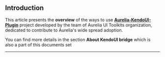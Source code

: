 ## Introduction

This article presents the **overview** of the ways to use **[Aurelia-KendoUI-Plugin](https://github.com/aurelia-ui-toolkits/aurelia-kendoui-plugin)** project developed by the team of Aurelia UI Toolkits organization, dedicated to contribute to Aurelia's wide spread adoption.

You can find more details in the section **About KendoUI bridge** which is also a part of this documents set

* * *